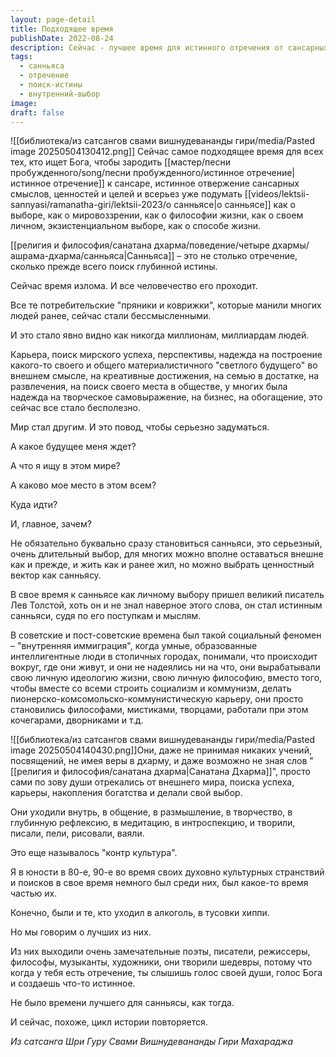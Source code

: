 ```yaml
---
layout: page-detail
title: Подходящее время
publishDate: 2022-08-24
description: Сейчас - лучшее время для истинного отречения от сансарных ценностей и поиска глубинной истины, даже если внешне жизнь не меняется. Санньяса - это прежде всего внутренний выбор, философия жизни и ценностный вектор. В периоды исторических переломов многие интуитивно выбирают путь внутренней свободы, творчества и самопознания, что ведёт к подлинному голосу души и Божественного.
tags:
  - санньяса
  - отречение
  - поиск-истины
  - внутренний-выбор
image: 
draft: false
---
```

![[библиотека/из сатсангов свами вишнудевананды гири/media/Pasted image 20250504130412.png]]
 Сейчас самое подходящее время для всех тех, кто ищет Бога, чтобы зародить [[мастер/песни пробужденного/song/песни пробужденного/истинное отречение|истинное отречение]] к сансаре, истинное отвержение сансарных смыслов, ценностей и целей и всерьез уже подумать [[videos/lektsii-sannyasi/ramanatha-giri/lektsii-2023/о санньясе|о санньясе]] как о выборе, как о мировоззрении, как о философии жизни, как о своем личном, экзистенциальном выборе, как о способе жизни.

 [[религия и философия/санатана дхарма/поведение/четыре дхармы/ашрама-дхарма/санньяса|Санньяса]] – это не столько отречение, сколько прежде всего поиск глубинной истины.

 Сейчас время излома. И все человечество его проходит.

 Все те потребительские "пряники и коврижки", которые манили многих людей ранее, сейчас стали бессмысленными. 

 И это стало явно видно как никогда миллионам, миллиардам людей.

 Карьера, поиск мирского успеха, перспективы, надежда на построение какого-то своего и общего материалистичного "светлого будущего" во внешнем смысле, на креативные достижения, на семью в достатке, на развлечения, на поиск своего места в обществе, у многих была надежда на творческое самовыражение, на бизнес, на обогащение, это сейчас все стало бесполезно. 

 Мир стал другим. И это повод, чтобы серьезно задуматься.

 А какое будущее меня ждет?

 А что я ищу в этом мире?

 А каково мое место в этом всем?

 Куда идти?

 И, главное, зачем?

 Не обязательно буквально сразу становиться санньяси, это серьезный, очень длительный выбор, для многих можно вполне оставаться внешне как и прежде, и жить как и ранее жил, но можно выбрать ценностный вектор как санньясу.

 В свое время к санньясе как личному выбору пришел великий писатель Лев Толстой, хоть он и не знал наверное этого слова, он стал истинным санньяси, судя по его поступкам и мыслям.

 В советские и пост-советские времена был такой социальный феномен – "внутренняя иммиграция", когда умные, образованные интеллигентные люди в столичных городах, понимали, что происходит вокруг, где они живут, и они не надеялись ни на что, они вырабатывали свою личную идеологию жизни, свою личную философию, вместо того, чтобы вместе со всеми строить социализм и коммунизм, делать пионерско-комсомольско-коммунистическую карьеру, они просто становились философами, мистиками, творцами, работали при этом кочегарами, дворниками и т.д.

![[библиотека/из сатсангов свами вишнудевананды гири/media/Pasted image 20250504140430.png]]Они, даже не принимая никаких учений, посвящений, не имея веры в дхарму, и даже возможно не зная слов "[[религия и философия/санатана дхарма|Санатана Дхарма]]", просто сами по зову души отрекались от внешнего мира, поиска успеха, карьеры, накопления богатства и делали свой выбор.

 Они уходили внутрь, в общение, в размышление, в творчество, в глубинную рефлексию, в медитацию, в интроспекцию, и творили, писали, пели, рисовали, ваяли.

 Это еще называлось "контр культура".

 Я в юности в 80-е, 90-е во время своих духовно культурных странствий и поисков в свое время немного был среди них, был какое-то время частью их.

 Конечно, были и те, кто уходил в алкоголь, в тусовки хиппи.

 Но мы говорим о лучших из них. 

 Из них выходили очень замечательные поэты, писатели, режиссеры, философы, музыканты, художники, они творили шедевры, потому что когда у тебя есть отречение, ты слышишь голос своей души, голос Бога и создаешь что-то истинное.

 Не было времени лучшего для санньясы, как тогда.

 И сейчас, похоже, цикл истории повторяется.

*Из сатсанга Шри Гуру Свами Вишнудевананды Гири Махараджа*